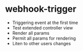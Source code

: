 # webhook-trigger

- Triggering event at the first time
- Test extended controller view
- Render all params
- Permit all params for rendering
- Liten to other users changes
